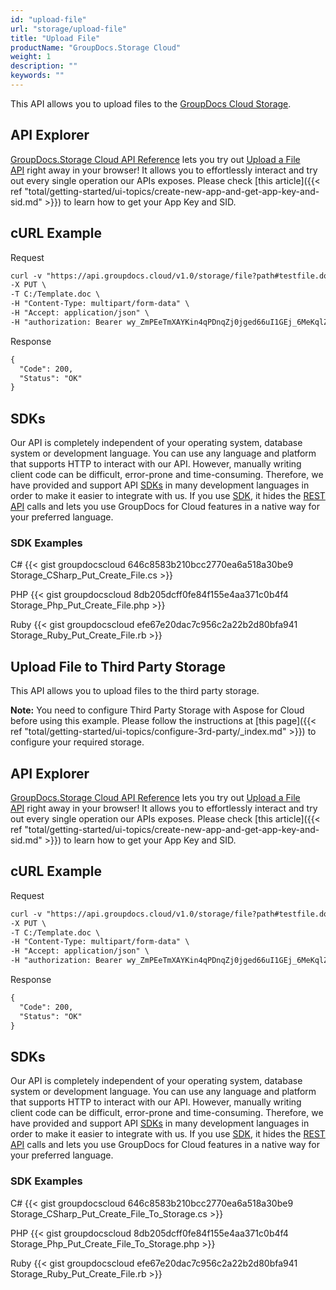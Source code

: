 ```yaml
---
id: "upload-file"
url: "storage/upload-file"
title: "Upload File"
productName: "GroupDocs.Storage Cloud"
weight: 1
description: ""
keywords: ""
---
```

This API allows you to upload files to the [GroupDocs Cloud Storage](https://dashboard.groupdocs.cloud/).

## API Explorer ##

[GroupDocs.Storage Cloud API Reference](https://apireference.groupdocs.cloud/storage/) lets you try out [Upload a File API](https://apireference.groupdocs.cloud/storage/#!/File/PutCreate) right away in your browser! It allows you to effortlessly interact and try out every single operation our APIs exposes. Please check [this article]({{< ref "total/getting-started/ui-topics/create-new-app-and-get-app-key-and-sid.md" >}}) to learn how to get your App Key and SID. 

## cURL Example ##

Request

```html
curl -v "https://api.groupdocs.cloud/v1.0/storage/file?path#testfile.doc" 
-X PUT \
-T C:/Template.doc \
-H "Content-Type: multipart/form-data" \
-H "Accept: application/json" \
-H "authorization: Bearer wy_ZmPEeTmXAYKin4qPDnqZj0jged66uI1GEj_6MeKqlZpaTXK6zYXEtMbQacDSeKjLvA9GI18rHc8bUomPnnbymhH_uLF7hCzQ1Z9iW_EsIaYowiExEngeDUOdFUWygfJOhXnwwsDNZcFXY3dA8tCmYHJJXdSPgJnC-KvohHxYsfJTDTm4Fa4ixZWTv_tIqLtw2skNy3pq7TGd10Tifs-l7kPRlxL7OkyJsCY-usqRKEDxRRPKh2FSfx_AfJ5chwZGFlh-zlWwRnsL_w1Khi5WjKxQ-1-37MBa7aXDhjPcdr24s4pke1-jEXvPGvW37DirJjY0kTHTLwxoa3aIMeLWC_IUmQVCnpd6YCoAYI7914GRdMiJXF_SDTk1_T1dXTd9CHQSckWViM4IbD9eJyLOpM0Z8eCV-MNy7XTktFPIBtxbHBSBrxuLGWsxdFPSJEL2-MIA9XCq3hdILQOzNn-LkwIM"
```

Response

```html
{
  "Code": 200,
  "Status": "OK"
}
```
## SDKs ##

Our API is completely independent of your operating system, database system or development language. You can use any language and platform that supports HTTP to interact with our API. However, manually writing client code can be difficult, error-prone and time-consuming. Therefore, we have provided and support API [SDKs](https://github.com/groupdocs-storage-cloud) in many development languages in order to make it easier to integrate with us. If you use [SDK](https://github.com/groupdocs-storage-cloud), it hides the [REST API](https://apireference.groupdocs.cloud/storage/#!/File/PutCreate) calls and lets you use GroupDocs for Cloud features in a native way for your preferred language.

### SDK Examples ###

C#
{{< gist groupdocscloud 646c8583b210bcc2770ea6a518a30be9 Storage_CSharp_Put_Create_File.cs >}}

PHP
{{< gist groupdocscloud 8db205dcff0fe84f155e4aa371c0b4f4 Storage_Php_Put_Create_File.php >}}

Ruby
{{< gist groupdocscloud efe67e20dac7c956c2a22b2d80bfa941 Storage_Ruby_Put_Create_File.rb >}}

## Upload File to Third Party Storage ##

This API allows you to upload files to the third party storage.

**Note:** You need to configure Third Party Storage with Aspose for Cloud before using this example. Please follow the instructions at [this page]({{< ref "total/getting-started/ui-topics/configure-3rd-party/_index.md" >}}) to configure your required storage.

## API Explorer ##

[GroupDocs.Storage Cloud API Reference](https://apireference.groupdocs.cloud/storage/) lets you try out [Upload a File API](https://apireference.groupdocs.cloud/storage/#!/File/PutCreate) right away in your browser! It allows you to effortlessly interact and try out every single operation our APIs exposes. Please check [this article]({{< ref "total/getting-started/ui-topics/create-new-app-and-get-app-key-and-sid.md" >}}) to learn how to get your App Key and SID. 

## cURL Example ##

Request

```html
curl -v "https://api.groupdocs.cloud/v1.0/storage/file?path#testfile.doc&#x26;storage#mygoogledrive" 
-X PUT \
-T C:/Template.doc \
-H "Content-Type: multipart/form-data" \
-H "Accept: application/json" \
-H "authorization: Bearer wy_ZmPEeTmXAYKin4qPDnqZj0jged66uI1GEj_6MeKqlZpaTXK6zYXEtMbQacDSeKjLvA9GI18rHc8bUomPnnbymhH_uLF7hCzQ1Z9iW_EsIaYowiExEngeDUOdFUWygfJOhXnwwsDNZcFXY3dA8tCmYHJJXdSPgJnC-KvohHxYsfJTDTm4Fa4ixZWTv_tIqLtw2skNy3pq7TGd10Tifs-l7kPRlxL7OkyJsCY-usqRKEDxRRPKh2FSfx_AfJ5chwZGFlh-zlWwRnsL_w1Khi5WjKxQ-1-37MBa7aXDhjPcdr24s4pke1-jEXvPGvW37DirJjY0kTHTLwxoa3aIMeLWC_IUmQVCnpd6YCoAYI7914GRdMiJXF_SDTk1_T1dXTd9CHQSckWViM4IbD9eJyLOpM0Z8eCV-MNy7XTktFPIBtxbHBSBrxuLGWsxdFPSJEL2-MIA9XCq3hdILQOzNn-LkwIM"
```

Response

```html
{
  "Code": 200,
  "Status": "OK"
}
```

## SDKs ##

Our API is completely independent of your operating system, database system or development language. You can use any language and platform that supports HTTP to interact with our API. However, manually writing client code can be difficult, error-prone and time-consuming. Therefore, we have provided and support API [SDKs](https://github.com/groupdocs-storage-cloud) in many development languages in order to make it easier to integrate with us. If you use [SDK](https://github.com/groupdocs-storage-cloud), it hides the [REST API](https://apireference.groupdocs.cloud/storage/#!/File/PutCreate) calls and lets you use GroupDocs for Cloud features in a native way for your preferred language.

### SDK Examples ###

C#
{{< gist groupdocscloud 646c8583b210bcc2770ea6a518a30be9 Storage_CSharp_Put_Create_File_To_Storage.cs >}}

PHP
{{< gist groupdocscloud 8db205dcff0fe84f155e4aa371c0b4f4 Storage_Php_Put_Create_File_To_Storage.php >}}

Ruby
{{< gist groupdocscloud efe67e20dac7c956c2a22b2d80bfa941 Storage_Ruby_Put_Create_File.rb >}}
